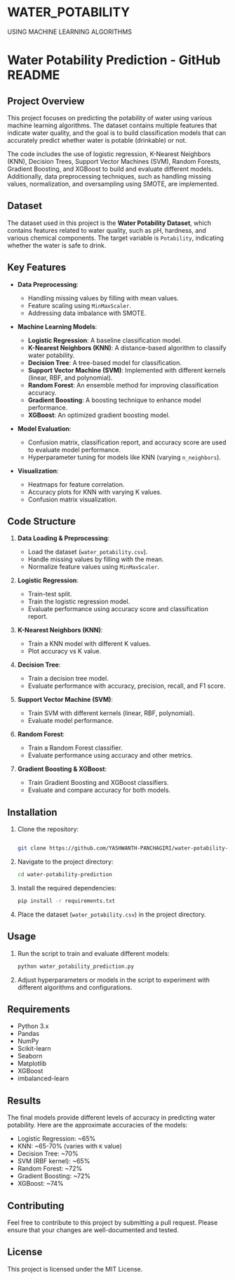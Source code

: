 # WATER_POTABILITY
USING MACHINE LEARNING ALGORITHMS


# Water Potability Prediction - GitHub README

## Project Overview
This project focuses on predicting the potability of water using various machine learning algorithms. The dataset contains multiple features that indicate water quality, and the goal is to build classification models that can accurately predict whether water is potable (drinkable) or not.

The code includes the use of logistic regression, K-Nearest Neighbors (KNN), Decision Trees, Support Vector Machines (SVM), Random Forests, Gradient Boosting, and XGBoost to build and evaluate different models. Additionally, data preprocessing techniques, such as handling missing values, normalization, and oversampling using SMOTE, are implemented.

## Dataset
The dataset used in this project is the **Water Potability Dataset**, which contains features related to water quality, such as pH, hardness, and various chemical components. The target variable is `Potability`, indicating whether the water is safe to drink.

## Key Features
- **Data Preprocessing**:
  - Handling missing values by filling with mean values.
  - Feature scaling using `MinMaxScaler`.
  - Addressing data imbalance with SMOTE.

- **Machine Learning Models**:
  - **Logistic Regression**: A baseline classification model.
  - **K-Nearest Neighbors (KNN)**: A distance-based algorithm to classify water potability.
  - **Decision Tree**: A tree-based model for classification.
  - **Support Vector Machine (SVM)**: Implemented with different kernels (linear, RBF, and polynomial).
  - **Random Forest**: An ensemble method for improving classification accuracy.
  - **Gradient Boosting**: A boosting technique to enhance model performance.
  - **XGBoost**: An optimized gradient boosting model.

- **Model Evaluation**:
  - Confusion matrix, classification report, and accuracy score are used to evaluate model performance.
  - Hyperparameter tuning for models like KNN (varying `n_neighbors`).
  
- **Visualization**:
  - Heatmaps for feature correlation.
  - Accuracy plots for KNN with varying K values.
  - Confusion matrix visualization.

## Code Structure

1. **Data Loading & Preprocessing**:
   - Load the dataset (`water_potability.csv`).
   - Handle missing values by filling with the mean.
   - Normalize feature values using `MinMaxScaler`.

2. **Logistic Regression**:
   - Train-test split.
   - Train the logistic regression model.
   - Evaluate performance using accuracy score and classification report.

3. **K-Nearest Neighbors (KNN)**:
   - Train a KNN model with different K values.
   - Plot accuracy vs K value.

4. **Decision Tree**:
   - Train a decision tree model.
   - Evaluate performance with accuracy, precision, recall, and F1 score.

5. **Support Vector Machine (SVM)**:
   - Train SVM with different kernels (linear, RBF, polynomial).
   - Evaluate model performance.

6. **Random Forest**:
   - Train a Random Forest classifier.
   - Evaluate performance using accuracy and other metrics.

7. **Gradient Boosting & XGBoost**:
   - Train Gradient Boosting and XGBoost classifiers.
   - Evaluate and compare accuracy for both models.

## Installation

1. Clone the repository:
   ```bash
   
   git clone https://github.com/YASHWANTH-PANCHAGIRI/water-potability-prediction.git

   ```
   
2. Navigate to the project directory:
   ```bash
   cd water-potability-prediction
   ```

3. Install the required dependencies:
   ```bash
   pip install -r requirements.txt
   ```

4. Place the dataset (`water_potability.csv`) in the project directory.

## Usage

1. Run the script to train and evaluate different models:
   ```bash
   python water_potability_prediction.py
   ```

2. Adjust hyperparameters or models in the script to experiment with different algorithms and configurations.

## Requirements
- Python 3.x
- Pandas
- NumPy
- Scikit-learn
- Seaborn
- Matplotlib
- XGBoost
- imbalanced-learn

## Results
The final models provide different levels of accuracy in predicting water potability. Here are the approximate accuracies of the models:
- Logistic Regression: ~65%
- KNN: ~65-70% (varies with `K` value)
- Decision Tree: ~70%
- SVM (RBF kernel): ~65%
- Random Forest: ~72%
- Gradient Boosting: ~72%
- XGBoost: ~74%

## Contributing
Feel free to contribute to this project by submitting a pull request. Please ensure that your changes are well-documented and tested.

## License
This project is licensed under the MIT License.

